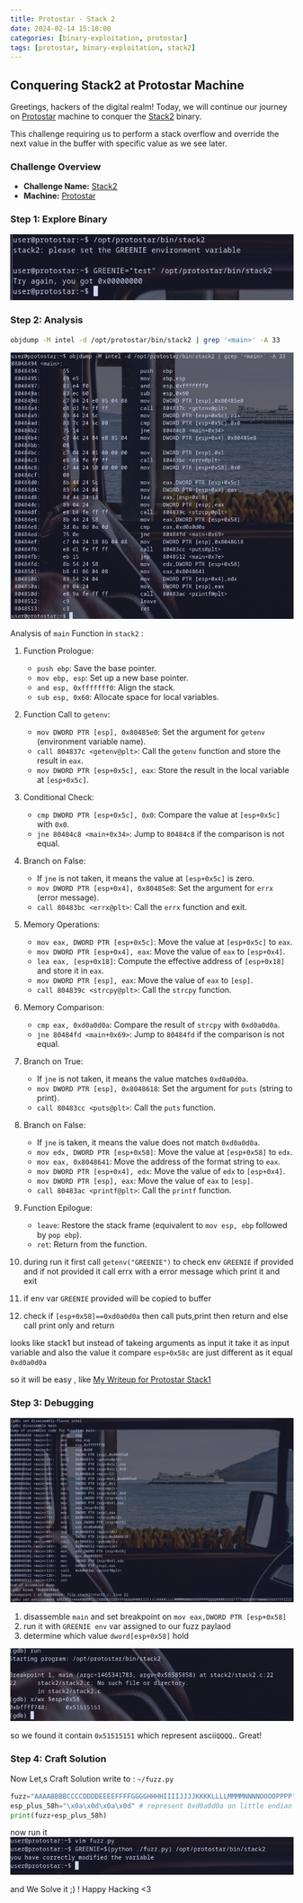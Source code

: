 ```yaml
---
title: Protostar - Stack 2
date: 2024-02-14 15:10:00
categories: [binary-exploitation, protostar]
tags: [protostar, binary-exploitation, stack2]
---
```



## Conquering Stack2 at Protostar Machine

Greetings, hackers of the digital realm! Today, we will continue our journey on [Protostar](https://exploit.education/protostar) machine  to conquer the [Stack2](https://exploit.education/protostar/stack-two/) binary.

This challenge requiring us to perform a stack overflow and override the next value in the buffer with specific value as we see later.

### **Challenge Overview**
- **Challenge Name:** [Stack2](https://exploit.education/protostar/stack-two/)
- **Machine:** [Protostar](https://exploit.education/protostar)


### Step 1: Explore Binary

![Stack2 Explore](/assets/img/protostar/stack2-explore.png)


### Step 2: Analysis

```sh
objdump -M intel -d /opt/protostar/bin/stack2 | grep '<main>' -A 33
```

![Stack2 Explore](/assets/img/protostar/stack2-analysis.png)

Analysis of `main` Function in `stack2` :

1. Function Prologue:
   - `push ebp`: Save the base pointer.
   - `mov ebp, esp`: Set up a new base pointer.
   - `and esp, 0xfffffff0`: Align the stack.
   - `sub esp, 0x60`: Allocate space for local variables.

2. Function Call to `getenv`:
   - `mov DWORD PTR [esp], 0x80485e0`: Set the argument for `getenv` (environment variable name).
   - `call 804837c <getenv@plt>`: Call the `getenv` function and store the result in `eax`.
   - `mov DWORD PTR [esp+0x5c], eax`: Store the result in the local variable at `[esp+0x5c]`.

3. Conditional Check:
   - `cmp DWORD PTR [esp+0x5c], 0x0`: Compare the value at `[esp+0x5c]` with `0x0`.
   - `jne 80484c8 <main+0x34>`: Jump to `80484c8` if the comparison is not equal.

4. Branch on False:
   - If `jne` is not taken, it means the value at `[esp+0x5c]` is zero.
   - `mov DWORD PTR [esp+0x4], 0x80485e8`: Set the argument for `errx` (error message).
   - `call 80483bc <errx@plt>`: Call the `errx` function and exit.

5. Memory Operations:
   - `mov eax, DWORD PTR [esp+0x5c]`: Move the value at `[esp+0x5c]` to `eax`.
   - `mov DWORD PTR [esp+0x4], eax`: Move the value of `eax` to `[esp+0x4]`.
   - `lea eax, [esp+0x18]`: Compute the effective address of `[esp+0x18]` and store it in `eax`.
   - `mov DWORD PTR [esp], eax`: Move the value of `eax` to `[esp]`.
   - `call 804839c <strcpy@plt>`: Call the `strcpy` function.

6. Memory Comparison:
   - `cmp eax, 0xd0a0d0a`: Compare the result of `strcpy` with `0xd0a0d0a`.
   - `jne 80484fd <main+0x69>`: Jump to `80484fd` if the comparison is not equal.

7. Branch on True:
   - If `jne` is not taken, it means the value matches `0xd0a0d0a`.
   - `mov DWORD PTR [esp], 0x8048618`: Set the argument for `puts` (string to print).
   - `call 80483cc <puts@plt>`: Call the `puts` function.

8. Branch on False:
   - If `jne` is taken, it means the value does not match `0xd0a0d0a`.
   - `mov edx, DWORD PTR [esp+0x58]`: Move the value at `[esp+0x58]` to `edx`.
   - `mov eax, 0x8048641`: Move the address of the format string to `eax`.
   - `mov DWORD PTR [esp+0x4], edx`: Move the value of `edx` to `[esp+0x4]`.
   - `mov DWORD PTR [esp], eax`: Move the value of `eax` to `[esp]`.
   - `call 80483ac <printf@plt>`: Call the `printf` function.
9. Function Epilogue:
   - `leave`: Restore the stack frame (equivalent to `mov esp, ebp` followed by `pop ebp`).
   - `ret`: Return from the function.

1. during run it first call `getenv("GREENIE")` to check env `GREENIE` if provided and if not provided it call errx with a error message which print it and exit 
2. if env var `GREENIE` provided will be copied to buffer
3. check if `[esp+0x58]==0xd0a0d0a` then call puts,print then return and else call print only and return

looks like stack1 but instead of takeing arguments as input it take it as input variable and also the value it compare `esp+0x58c` are just different as it equal `0xd0a0d0a`

so it will be easy , like [My Writeup for Protostar Stack1](/posts/protostar_stack1/)

### Step 3: Debugging
![Stack2 Debug](/assets/img/protostar/stack2-gdb-debug.png)


1. disassemble `main` and set breakpoint on `mov eax,DWORD PTR [esp+0x58]` 
3. run it with `GREENIE env` var assigned to our fuzz paylaod
4. determine which value `dword[esp+0x58]` hold

![Stack2 found offset](/assets/img/protostar/stack2-gdb-found-offset.png)

so we found it contain `0x51515151` which represent ascii`QQQQ`.. Great!

### Step 4: Craft Solution
Now Let,s Craft Solution
write to : `~/fuzz.py`
```py
fuzz="AAAABBBBCCCCDDDDEEEEFFFFGGGGHHHHIIIIJJJJKKKKLLLLMMMMNNNNOOOOPPPP"
esp_plus_58h="\x0a\x0d\x0a\x0d" # represent 0xd0a0d0a on little endian machines
print(fuzz+esp_plus_58h)
```

now run it
![Stack2 Solved](/assets/img/protostar/stack2-solved.png)

and We Solve it ;) ! Happy Hacking <3

